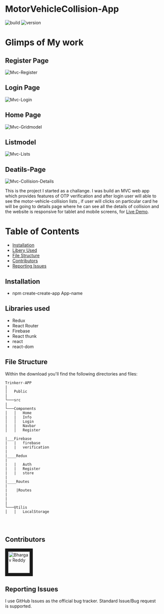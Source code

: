 # MotorVehicleCollision-App

![build](https://img.shields.io/travis/USER/REPO.svg) ![version](https://img.shields.io/badge/version-1.0.0-blue.svg)
<br/>
# Glimps of My work

## Register Page

![Mvc-Register](https://user-images.githubusercontent.com/77038785/133935987-c437c4f9-ce10-4ceb-913d-575eaf785035.PNG)

## Login Page

![Mvc-Login](https://user-images.githubusercontent.com/77038785/133935997-d697d876-443b-43e5-b800-9edae0af7567.PNG)


## Home Page

![Mvc-Gridmodel](https://user-images.githubusercontent.com/77038785/133936464-bb6c150d-2fe2-4bfe-93af-c435d74e4ca9.PNG)

## Listmodel
![Mvc-Lists](https://user-images.githubusercontent.com/77038785/133936478-a07055c2-16db-4633-a037-d20ff5ff16bf.PNG)

## Deatils-Page

![Mvc-Collision-Details](https://user-images.githubusercontent.com/77038785/133936485-739d4972-7719-4d55-9167-3104bf4265a1.PNG)


This is the project I started as a challange. I was build an MVC web app which provides features of OTP verification and after login user will able to see the motor-vehicle-collision lists , if user will clicks on particular card he will be going to details page where he can see all the details of collision and the website is responsive for tablet and mobile screens, for [Live Demo](https://trinkerr-otp-app.vercel.app/).


# Table of Contents

- [Installation](#installation)
- [Libery Used](#file-structure)
- [File Structure](#file-structure)
- [Contributors](#contributors)
- [Reporting Issues](#reporting-issues)

## Installation

- npm create-create-app App-name

## Libraries used

- Redux
- React Router
- Firebase
- React thunk
- react
- react-dom

## File Structure

Within the download you'll find the following directories and files:

```
Trinkerr-APP
|
│   Public
|
└───src
|
└───Components
│   │   Home
|   |   Info
│   │   Login
|   |   Navbar
│   │   Register

|___Firebase 
|   |   firebase
|   |   verification
|   
|____Redux
|  
|   |   Auth
|   |   Register
|   |   store
|   
|____Routes  
|    
|    |Routes 
|
|
|
└───Utilis
│   │   LocalStorage




```


## Contributors

<a href="../../../../Bhargav1224" target="_blank"><img src="https://avatars.githubusercontent.com/u/77038785?v=4" alt="Bhargav Reddy" width="70" height="70" border="10" /></a>


## Reporting Issues

I use GitHub Issues as the official bug tracker. Standard Issue/Bug request is supported.
